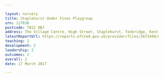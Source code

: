 ```yaml
---

layout: nursery
title: Staplehurst Under Fives Playgroup
urn: 127636
postcode: TN12 0BJ
address: The Village Centre, High Street, Staplehurst, Tonbridge, Kent, TN12 0BJ
latestReportUrl: https://reports.ofsted.gov.uk/provider/files/2673449/urn/127636.pdf
teaching: 2
development: 2
leadership: 2
outcomes: 2
overall: 2
date: 17 March 2017

---
```


